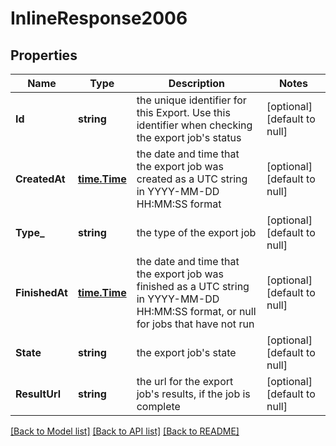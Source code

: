 # InlineResponse2006

## Properties
Name | Type | Description | Notes
------------ | ------------- | ------------- | -------------
**Id** | **string** | the unique identifier for this Export. Use this identifier when checking the export job&#39;s status | [optional] [default to null]
**CreatedAt** | [**time.Time**](time.Time.md) | the date and time that the export job was created as a UTC string in YYYY-MM-DD HH:MM:SS format | [optional] [default to null]
**Type_** | **string** | the type of the export job | [optional] [default to null]
**FinishedAt** | [**time.Time**](time.Time.md) | the date and time that the export job was finished as a UTC string in YYYY-MM-DD HH:MM:SS format, or null for jobs that have not run | [optional] [default to null]
**State** | **string** | the export job&#39;s state | [optional] [default to null]
**ResultUrl** | **string** | the url for the export job&#39;s results, if the job is complete | [optional] [default to null]

[[Back to Model list]](../README.md#documentation-for-models) [[Back to API list]](../README.md#documentation-for-api-endpoints) [[Back to README]](../README.md)


